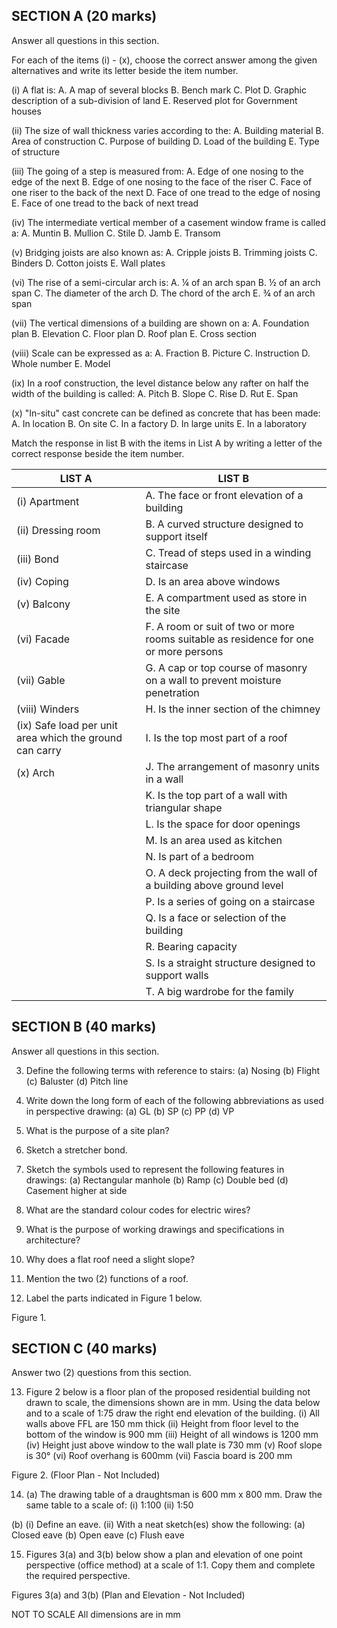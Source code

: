 ## SECTION A (20 marks)
Answer all questions in this section.

For each of the items (i) - (x), choose the correct answer among the given alternatives and write its letter beside the item number.

(i) A flat is:
    A. A map of several blocks
    B. Bench mark
    C. Plot
    D. Graphic description of a sub-division of land
    E. Reserved plot for Government houses

(ii) The size of wall thickness varies according to the:
    A. Building material
    B. Area of construction
    C. Purpose of building
    D. Load of the building
    E. Type of structure

(iii) The going of a step is measured from:
    A. Edge of one nosing to the edge of the next
    B. Edge of one nosing to the face of the riser
    C. Face of one riser to the back of the next
    D. Face of one tread to the edge of nosing
    E. Face of one tread to the back of next tread

(iv) The intermediate vertical member of a casement window frame is called a:
    A. Muntin
    B. Mullion
    C. Stile
    D. Jamb
    E. Transom

(v) Bridging joists are also known as:
    A. Cripple joists
    B. Trimming joists
    C. Binders
    D. Cotton joists
    E. Wall plates

(vi) The rise of a semi-circular arch is:
    A. ¼ of an arch span
    B. ½ of an arch span
    C. The diameter of the arch
    D. The chord of the arch
    E. ¾ of an arch span

(vii) The vertical dimensions of a building are shown on a:
    A. Foundation plan
    B. Elevation
    C. Floor plan
    D. Roof plan
    E. Cross section

(viii) Scale can be expressed as a:
    A. Fraction
    B. Picture
    C. Instruction
    D. Whole number
    E. Model

(ix) In a roof construction, the level distance below any rafter on half the width of the building is called:
    A. Pitch
    B. Slope
    C. Rise
    D. Rut
    E. Span

(x) "In-situ" cast concrete can be defined as concrete that has been made:
    A. In location
    B. On site
    C. In a factory
    D. In large units
    E. In a laboratory

Match the response in list B with the items in List A by writing a letter of the correct response beside the item number.

| LIST A | LIST B |
|---|---|
| (i) Apartment | A. The face or front elevation of a building |
| (ii) Dressing room | B. A curved structure designed to support itself |
| (iii) Bond | C. Tread of steps used in a winding staircase |
| (iv) Coping | D. Is an area above windows |
| (v) Balcony | E. A compartment used as store in the site |
| (vi) Facade | F. A room or suit of two or more rooms suitable as residence for one or more persons |
| (vii) Gable | G. A cap or top course of masonry on a wall to prevent moisture penetration |
| (viii) Winders | H. Is the inner section of the chimney |
| (ix) Safe load per unit area which the ground can carry | I. Is the top most part of a roof |
| (x) Arch | J. The arrangement of masonry units in a wall |
|  | K. Is the top part of a wall with triangular shape |
|  | L. Is the space for door openings |
|  | M. Is an area used as kitchen |
|  | N. Is part of a bedroom |
|  | O. A deck projecting from the wall of a building above ground level |
|  | P. Is a series of going on a staircase |
|  | Q. Is a face or selection of the building |
|  | R. Bearing capacity |
|  | S. Is a straight structure designed to support walls |
|  | T. A big wardrobe for the family |

## SECTION B (40 marks)
Answer all questions in this section.

3. Define the following terms with reference to stairs:
    (a) Nosing
    (b) Flight
    (c) Baluster
    (d) Pitch line

4. Write down the long form of each of the following abbreviations as used in perspective drawing:
    (a) GL
    (b) SP
    (c) PP
    (d) VP

5. What is the purpose of a site plan?

6. Sketch a stretcher bond.

7. Sketch the symbols used to represent the following features in drawings:
    (a) Rectangular manhole
    (b) Ramp
    (c) Double bed
    (d) Casement higher at side

8. What are the standard colour codes for electric wires?

9. What is the purpose of working drawings and specifications in architecture?

10. Why does a flat roof need a slight slope?

11. Mention the two (2) functions of a roof.

12. Label the parts indicated in Figure 1 below.

Figure 1.

## SECTION C (40 marks)
Answer two (2) questions from this section.

13. Figure 2 below is a floor plan of the proposed residential building not drawn to scale, the dimensions shown are in mm.
Using the data below and to a scale of 1:75 draw the right end elevation of the building.
    (i) All walls above FFL are 150 mm thick
    (ii) Height from floor level to the bottom of the window is 900 mm
    (iii) Height of all windows is 1200 mm
    (iv) Height just above window to the wall plate is 730 mm
    (v) Roof slope is 30°
    (vi) Roof overhang is 600mm
    (vii) Fascia board is 200 mm

Figure 2. (Floor Plan - Not Included)

14. (a) The drawing table of a draughtsman is 600 mm x 800 mm.
Draw the same table to a scale of:
    (i) 1:100
    (ii) 1:50

(b) (i) Define an eave.
(ii) With a neat sketch(es) show the following:
    (a) Closed eave
    (b) Open eave
    (c) Flush eave

15. Figures 3(a) and 3(b) below show a plan and elevation of one point perspective (office method) at a scale of 1:1. Copy them and complete the required perspective.

Figures 3(a) and 3(b) (Plan and Elevation - Not Included)

NOT TO SCALE
All dimensions are in mm